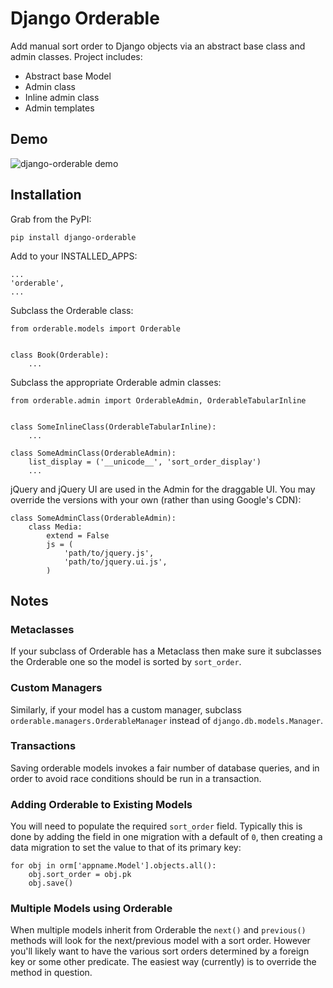 # Django Orderable


Add manual sort order to Django objects via an abstract base class and admin classes. Project includes:

* Abstract base Model
* Admin class
* Inline admin class
* Admin templates


## Demo


![django-orderable demo](https://cloud.githubusercontent.com/assets/30606/6326221/667992e0-bb47-11e4-923e-29334573ff5c.gif)

## Installation


Grab from the PyPI:

    pip install django-orderable


Add to your INSTALLED_APPS:

    ...
    'orderable',
    ...

Subclass the Orderable class:

    from orderable.models import Orderable


    class Book(Orderable):
        ...

Subclass the appropriate Orderable admin classes:

    from orderable.admin import OrderableAdmin, OrderableTabularInline


    class SomeInlineClass(OrderableTabularInline):
        ...

    class SomeAdminClass(OrderableAdmin):
        list_display = ('__unicode__', 'sort_order_display')
        ...


jQuery and jQuery UI are used in the Admin for the draggable UI. You may override the versions with your own (rather than using Google's CDN):

    class SomeAdminClass(OrderableAdmin):
        class Media:
            extend = False
            js = (
                'path/to/jquery.js',
                'path/to/jquery.ui.js',
            )


## Notes

### Metaclasses

If your subclass of Orderable has a Metaclass then make sure it subclasses the Orderable one so the model is sorted by `sort_order`.

### Custom Managers

Similarly, if your model has a custom manager, subclass `orderable.managers.OrderableManager` instead of `django.db.models.Manager`.

### Transactions

Saving orderable models invokes a fair number of database queries, and in order
to avoid race conditions should be run in a transaction.

### Adding Orderable to Existing Models

You will need to populate the required `sort_order` field. Typically this is
done by adding the field in one migration with a default of `0`, then creating
a data migration to set the value to that of its primary key:


    for obj in orm['appname.Model'].objects.all():
        obj.sort_order = obj.pk
        obj.save()


### Multiple Models using Orderable

When multiple models inherit from Orderable the `next()` and `previous()`
methods will look for the next/previous model with a sort order. However you'll
likely want to have the various sort orders determined by a foreign key or some
other predicate. The easiest way (currently) is to override the method in
question.

